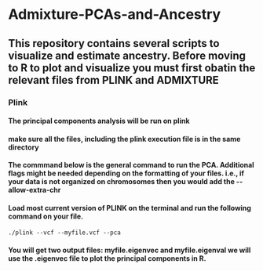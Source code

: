# Admixture-PCAs-and-Ancestry

## This repository contains several scripts to visualize and estimate ancestry. Before moving to R to plot and visualize you must first obatin the relevant files from PLINK and ADMIXTURE

### Plink
#### The principal components analysis will be run on plink
#### make sure all the files, including the plink execution file is in the same directory
#### The commmand below is the general command to run the PCA. Additional flags might be needed depending on the formatting of your files. i.e., if your data is not organized on chromosomes then you would add the --allow-extra-chr
#### Load most current version of PLINK on the terminal and run the following command on your file. 
```
./plink --vcf --myfile.vcf --pca
```
#### You will get two output files: myfile.eigenvec and myfile.eigenval we will use the .eigenvec file to plot the principal components in R.
